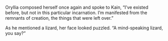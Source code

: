Oryllia composed herself once again and spoke to Kain, “I’ve existed before, but not in this particular incarnation. I’m manifested from the remnants of creation, the things that were left over.”

As he mentioned a lizard, her face looked puzzled. “A mind-speaking lizard, you say?”